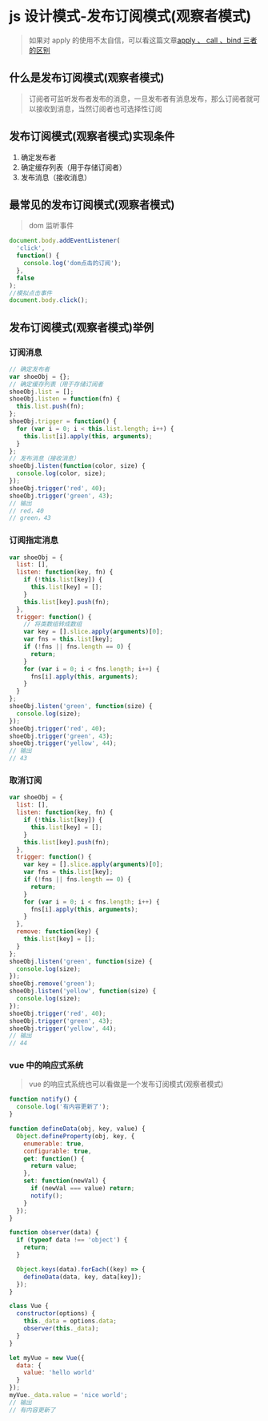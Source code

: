 # js 设计模式-发布订阅模式(观察者模式)

> 如果对 apply 的使用不太自信，可以看这篇文章[apply 、 call 、bind 三者的区别](https://github.com/dirkhe1051931999/hjBlog/tree/master/blog-JavaScript/lessons/06.md)

## 什么是发布订阅模式(观察者模式)

> 订阅者可监听发布者发布的消息，一旦发布者有消息发布，那么订阅者就可以接收到消息，当然订阅者也可选择性订阅

## 发布订阅模式(观察者模式)实现条件

1. 确定发布者
2. 确定缓存列表（用于存储订阅者）
3. 发布消息（接收消息）

## 最常见的发布订阅模式(观察者模式)

> dom 监听事件

```js
document.body.addEventListener(
  'click',
  function() {
    console.log('dom点击的订阅');
  },
  false
);
//模拟点击事件
document.body.click();
```

## 发布订阅模式(观察者模式)举例

### 订阅消息

```js
// 确定发布者
var shoeObj = {};
// 确定缓存列表（用于存储订阅者
shoeObj.list = [];
shoeObj.listen = function(fn) {
  this.list.push(fn);
};
shoeObj.trigger = function() {
  for (var i = 0; i < this.list.length; i++) {
    this.list[i].apply(this, arguments);
  }
};
// 发布消息（接收消息）
shoeObj.listen(function(color, size) {
  console.log(color, size);
});
shoeObj.trigger('red', 40);
shoeObj.trigger('green', 43);
// 输出
// red，40
// green，43
```

### 订阅指定消息

```js
var shoeObj = {
  list: [],
  listen: function(key, fn) {
    if (!this.list[key]) {
      this.list[key] = [];
    }
    this.list[key].push(fn);
  },
  trigger: function() {
    // 将类数组转成数组
    var key = [].slice.apply(arguments)[0];
    var fns = this.list[key];
    if (!fns || fns.length == 0) {
      return;
    }
    for (var i = 0; i < fns.length; i++) {
      fns[i].apply(this, arguments);
    }
  }
};
shoeObj.listen('green', function(size) {
  console.log(size);
});
shoeObj.trigger('red', 40);
shoeObj.trigger('green', 43);
shoeObj.trigger('yellow', 44);
// 输出
// 43
```

### 取消订阅

```js
var shoeObj = {
  list: [],
  listen: function(key, fn) {
    if (!this.list[key]) {
      this.list[key] = [];
    }
    this.list[key].push(fn);
  },
  trigger: function() {
    var key = [].slice.apply(arguments)[0];
    var fns = this.list[key];
    if (!fns || fns.length == 0) {
      return;
    }
    for (var i = 0; i < fns.length; i++) {
      fns[i].apply(this, arguments);
    }
  },
  remove: function(key) {
    this.list[key] = [];
  }
};
shoeObj.listen('green', function(size) {
  console.log(size);
});
shoeObj.remove('green');
shoeObj.listen('yellow', function(size) {
  console.log(size);
});
shoeObj.trigger('red', 40);
shoeObj.trigger('green', 43);
shoeObj.trigger('yellow', 44);
// 输出
// 44
```

### vue 中的响应式系统

> vue 的响应式系统也可以看做是一个发布订阅模式(观察者模式)

```js
function notify() {
  console.log('有内容更新了');
}

function defineData(obj, key, value) {
  Object.defineProperty(obj, key, {
    enumerable: true,
    configurable: true,
    get: function() {
      return value;
    },
    set: function(newVal) {
      if (newVal === value) return;
      notify();
    }
  });
}

function observer(data) {
  if (typeof data !== 'object') {
    return;
  }

  Object.keys(data).forEach((key) => {
    defineData(data, key, data[key]);
  });
}

class Vue {
  constructor(options) {
    this._data = options.data;
    observer(this._data);
  }
}

let myVue = new Vue({
  data: {
    value: 'hello world'
  }
});
myVue._data.value = 'nice world';
// 输出
// 有内容更新了
```
